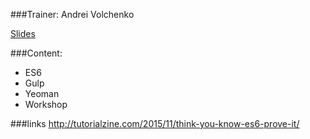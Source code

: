 ###Trainer: Andrei Volchenko

[Slides](https://docs.google.com/presentation/d/1VBKZ9OzOlJ1jl7Fb-REtP_ijVBS-XZwLrciW2QrO1ig/edit?usp=sharing)

###Content:
- ES6
- Gulp
- Yeoman
- Workshop

###links
http://tutorialzine.com/2015/11/think-you-know-es6-prove-it/
